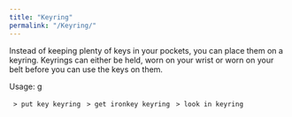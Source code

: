 ```yaml
---
title: "Keyring"
permalink: "/Keyring/"
---
```


Instead of keeping plenty of keys in your pockets, you can place them on
a keyring. Keyrings can either be held, worn on your wrist or worn on
your belt before you can use the keys on them.

Usage: <nowiki>g

` > put key keyring`
` > get ironkey keyring`
` > look in keyring`

</pre>